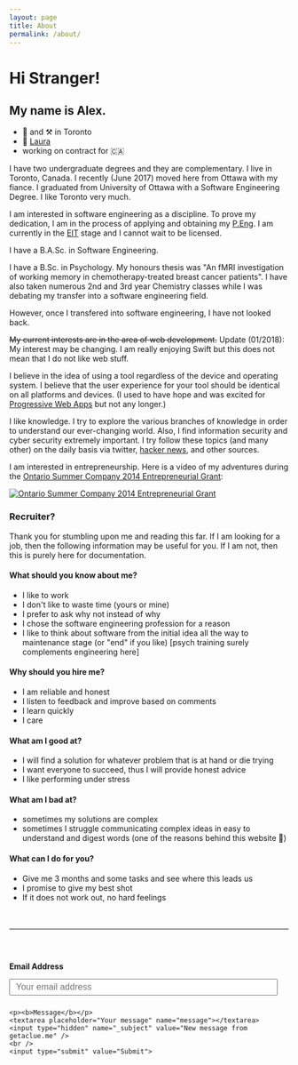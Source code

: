 ```yaml
---
layout: page
title: About
permalink: /about/
---
```


# Hi Stranger!

## My name is Alex. 

- 🏡 and ⚒ in Toronto
- 💖 [Laura](https://www.instagram.com/lauraandalex_vlog/)
- working on contract for 🇨🇦

I have two undergraduate degrees and they are complementary. I live in Toronto, Canada. 
I recently (June 2017) moved here from Ottawa with my fiance. I graduated from University of Ottawa with a Software Engineering Degree. I like Toronto very much.

I am interested in software engineering as a discipline. To prove my dedication, I am in the process of applying and obtaining my [P.Eng](https://en.wikipedia.org/wiki/Regulation_and_licensure_in_engineering#Canada_2). I am currently in the [EIT](http://peo.on.ca/index.php?ci_id=2064&la_id=1) stage and I cannot wait to be licensed.

I have a B.A.Sc. in Software Engineering.

I have a B.Sc. in Psychology. My honours thesis was "An fMRI investigation of working memory in chemotherapy-treated breast cancer patients".
I have also taken numerous 2nd and 3rd year Chemistry classes while I was debating
my transfer into a software engineering field.

However, once I transfered into software engineering, I have not looked back.

~~My current interests are in the area of web development.~~ Update (01/2018): My interest may be changing. I am really enjoying Swift but this does not mean that I do not like web stuff.

I believe in the idea of using a tool regardless of the device and operating system. I believe that the user experience for your tool should be identical on all platforms and devices. (I used to have hope and was excited for [Progressive Web Apps](https://developers.google.com/web/progressive-web-apps/) but not any longer.)

I like knowledge. I try to explore the various branches of knowledge in order to understand our ever-changing world. Also, I find information security and cyber security extremely important. I try follow these topics (and many other) on the daily basis via twitter, <a href="https://news.ycombinator.com">hacker news</a>, and other sources.

I am interested in entrepreneurship. Here is a video of my adventures during the <a href="https://www.ontario.ca/business-and-economy/start-summer-company-students">Ontario Summer Company 2014 Entrepreneurial Grant</a>:

[![Ontario Summer Company 2014 Entrepreneurial Grant](https://cdn-pro.dprcdn.net/files/acc_603419/mlgG8)](https://www.youtube.com/watch?v=UkWgyN8AKXo "Ontario Summer Company 2014 Entrepreneurial Grant")

### Recruiter?
Thank you for stumbling upon me and reading this far. If I am looking for a job, then the following information may be useful for you. If I am not, then this is purely here for documentation.

#### What should you know about me?
- I like to work
- I don't like to waste time (yours or mine)
- I prefer to ask why not instead of why
- I chose the software engineering profession for a reason
- I like to think about software from the initial idea all the way to maintenance stage (or "end" if you like) [psych training surely complements engineering here]

#### Why should you hire me?
- I am reliable and honest
- I listen to feedback and improve based on comments
- I learn quickly
- I care

#### What am I good at?
- I will find a solution for whatever problem that is at hand or die trying
- I want everyone to succeed, thus I will provide honest advice
- I like performing under stress

#### What am I bad at?
- sometimes my solutions are complex
- sometimes I struggle communicating complex ideas in easy to understand and digest words (one of the reasons behind this website 🤪)

#### What can I do for you?
- Give me 3 months and some tasks and see where this leads us
- I promise to give my best shot
- If it does not work out, no hard feelings

<div style="width: 100%; float: left; margin-top: 20px">
  <hr />

  <form id="contactform" method="POST" action="https://formspree.io/info@getaclue.me">
    <p><b>Email Address</b></p>
    <input type="email" name="_replyto" placeholder="Your email address">

    <p><b>Message</b></p>
    <textarea placeholder="Your message" name="message"></textarea>
    <input type="hidden" name="_subject" value="New message from getaclue.me" />
    <br />
    <input type="submit" value="Submit">
  </form>
</div>

<style type="text/css">
  #contactform {
    padding-top: 30px;
  }

  #contactform input[type="email"] {
    width: calc(100% - 20px);
    height: 30px;
    font-size: 16px;
    padding: 10px;
    margin-bottom: 10px;
  }
  #contactform textarea {
    width: calc(100% - 30px);
    height: 100px;
    font-size: 16px;
    border: 1px solid #ccc;
    background-color: #fafafa;
    padding: 15px;
    resize: vertical;
  }
  #contactform input[type="submit"] {
    display: inline-block;
    width: 127px;
    height: 42px;
    background-color: #272727;
    color: white;
    font-weight: 600;
    font-style: normal;
    font-size: 14px;
    border: none;
    margin-top: 10px;
    cursor: pointer;
  }
  #leftCol {
    margin-bottom: 40px;
    margin-right: 30px;
    width: 100%;
    text-align: center;
    height: 700px;
  }
  @media screen and (min-width: 800px) {
    #leftCol {
        width: 40%; 
        float: left;
      }
    }
  }
  @media screen and (min-width: 800px) {
    #rightCol {
      width: 55%; 
      float: right;
    }
  }
  }
</style>
